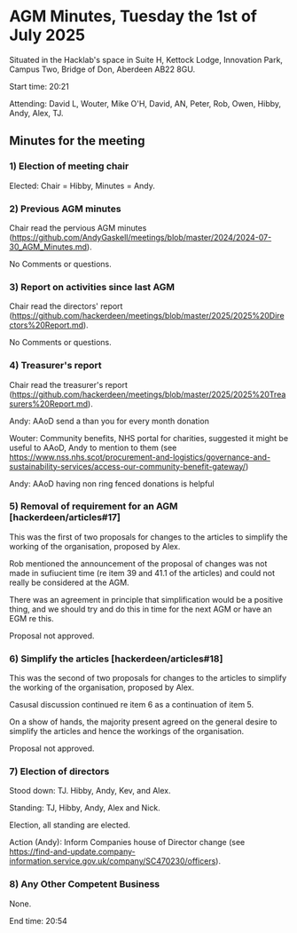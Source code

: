 # AGM Minutes, Tuesday the 1st of July 2025

Situated in the Hacklab's space in Suite H, Kettock Lodge, Innovation Park, Campus Two, Bridge of Don, Aberdeen AB22 8GU.

Start time: 20:21

Attending: David L, Wouter, Mike O'H, David, AN, Peter, Rob, Owen, Hibby, Andy, Alex, TJ.

## Minutes for the meeting


### 1) Election of meeting chair

Elected: Chair = Hibby, Minutes = Andy.


### 2) Previous AGM minutes

Chair read the pervious AGM minutes (https://github.com/AndyGaskell/meetings/blob/master/2024/2024-07-30_AGM_Minutes.md).

No Comments or questions.


### 3) Report on activities since last AGM

Chair read the directors' report (https://github.com/hackerdeen/meetings/blob/master/2025/2025%20Directors%20Report.md).

No Comments or questions.


### 4) Treasurer's report

Chair read the treasurer's report (https://github.com/hackerdeen/meetings/blob/master/2025/2025%20Treasurers%20Report.md).

Andy: AAoD send a than you for every month donation

Wouter: Community benefits, NHS portal for charities, suggested it might be useful to AAoD, Andy to mention to them (see https://www.nss.nhs.scot/procurement-and-logistics/governance-and-sustainability-services/access-our-community-benefit-gateway/)

Andy: AAoD having non ring fenced donations is helpful


### 5) Removal of requirement for an AGM [hackerdeen/articles#17]

This was the first of two proposals for changes to the articles to simplify the working of the organisation, proposed by Alex.

Rob mentioned the announcement of the proposal of changes was not made in sufiucient time (re item 39 and 41.1 of the articles) and could not really be considered at the AGM.

There was an agreement in principle that simplification would be a positive thing, and we should try and do this in time for the next AGM or have an EGM re this.

Proposal not approved. 


### 6) Simplify the articles [hackerdeen/articles#18]

This was the second of two proposals for changes to the articles to simplify the working of the organisation, proposed by Alex.

Casusal discussion continued re item 6 as a continuation of item 5.

On a show of hands, the majority present agreed on the general desire to simplify the articles and hence the workings of the organisation.

Proposal not approved. 


### 7) Election of directors

Stood down: TJ. Hibby, Andy, Kev, and Alex.

Standing: TJ, Hibby, Andy, Alex and Nick.

Election, all standing are elected.

Action (Andy): Inform Companies house of Director change (see https://find-and-update.company-information.service.gov.uk/company/SC470230/officers).


### 8) Any Other Competent Business

None.

End time: 20:54 
